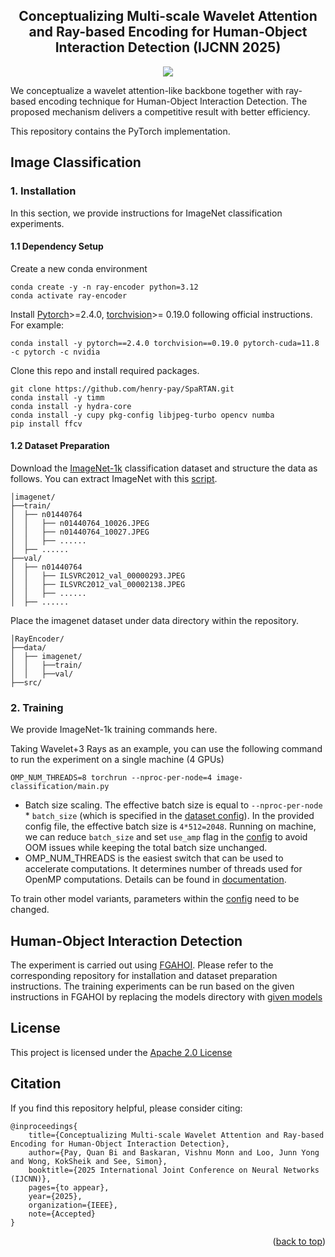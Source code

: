 <div align="center">
    <h2>Conceptualizing Multi-scale Wavelet Attention and Ray-based Encoding for Human-Object Interaction Detection (IJCNN 2025)</h2>
</div>

<p align="center">
    <a href="https://github.com/henry-pay/RayEncoder/blob/main/LICENSE" alt="license">
        <img src="https://img.shields.io/badge/license-Apache--2.0-%23B7A800" />
    </a>
</p>

We conceptualize a wavelet attention-like backbone together with ray-based encoding technique for Human-Object Interaction Detection. The proposed mechanism delivers a competitive result with better efficiency.

This repository contains the PyTorch implementation.

## Image Classification

### 1. Installation

In this section, we provide instructions for ImageNet classification experiments.

#### 1.1 Dependency Setup

Create a new conda environment
```
conda create -y -n ray-encoder python=3.12
conda activate ray-encoder
```

Install [Pytorch](https://pytorch.org/)>=2.4.0, [torchvision](https://pytorch.org/vision/stable/index.html)>= 0.19.0 following official instructions. For example:
```
conda install -y pytorch==2.4.0 torchvision==0.19.0 pytorch-cuda=11.8 -c pytorch -c nvidia
```

Clone this repo and install required packages.
```
git clone https://github.com/henry-pay/SpaRTAN.git
conda install -y timm 
conda install -y hydra-core 
conda install -y cupy pkg-config libjpeg-turbo opencv numba
pip install ffcv
```

#### 1.2 Dataset Preparation

Download the [ImageNet-1k](http://image-net.org/) classification dataset and structure the data as follows. You can extract ImageNet with this [script](https://gist.github.com/BIGBALLON/8a71d225eff18d88e469e6ea9b39cef4).
```
│imagenet/
├──train/
│  ├── n01440764
│  │   ├── n01440764_10026.JPEG
│  │   ├── n01440764_10027.JPEG
│  │   ├── ......
│  ├── ......
├──val/
│  ├── n01440764
│  │   ├── ILSVRC2012_val_00000293.JPEG
│  │   ├── ILSVRC2012_val_00002138.JPEG
│  │   ├── ......
│  ├── ......
```

Place the imagenet dataset under data directory within the repository.
```
│RayEncoder/
├──data/
│  ├── imagenet/
│  │   ├──train/
│  │   ├──val/
├──src/
```

### 2. Training

We provide ImageNet-1k training commands here.

Taking Wavelet+3 Rays as an example, you can use the following command to run the experiment on a single machine (4 GPUs)
```
OMP_NUM_THREADS=8 torchrun --nproc-per-node=4 image-classification/main.py
```

- Batch size scaling. The effective batch size is equal to ``--nproc-per-node`` * ``batch_size`` (which is specified in the [dataset config](image-classification/config/dataset/imagenet.yaml)). In the provided config file, the effective batch size is ``4*512=2048``. Running on machine, we can reduce ``batch_size`` and set ``use_amp`` flag in the [config](image-classification/config/config.yaml) to avoid OOM issues while keeping the total batch size unchanged.
- OMP_NUM_THREADS is the easiest switch that can be used to accelerate computations. It determines number of threads used for OpenMP computations. Details can be found in [documentation](https://pytorch.org/tutorials/recipes/recipes/tuning_guide.html).

To train other model variants, parameters within the [config](image-classification/config) need to be changed.

## Human-Object Interaction Detection

The experiment is carried out using [FGAHOI](https://github.com/xiaomabufei/FGAHOI). Please refer to the corresponding repository for installation and dataset preparation instructions. The training experiments can be run based on the given instructions in FGAHOI by replacing the models directory with [given models](hoi-detection/models)

## License

This project is licensed under the [Apache 2.0 License](LICENSE)

## Citation

If you find this repository helpful, please consider citing:
```
@inproceedings{
    title={Conceptualizing Multi-scale Wavelet Attention and Ray-based Encoding for Human-Object Interaction Detection},
    author={Pay, Quan Bi and Baskaran, Vishnu Monn and Loo, Junn Yong and Wong, KokSheik and See, Simon},
    booktitle={2025 International Joint Conference on Neural Networks (IJCNN)},
    pages={to appear},
    year={2025},
    organization={IEEE},
    note={Accepted}
}
```

<p align="right">(<a href="#top">back to top</a>)</p>
